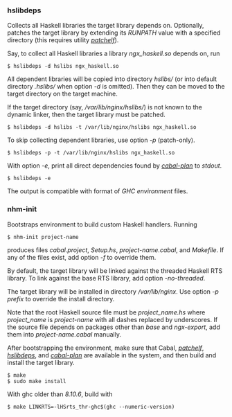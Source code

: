<a id="utility-hslibdeps"></a>

### hslibdeps

Collects all Haskell libraries the target library depends on. Optionally,
patches the target library by extending its *RUNPATH* value with a specified
directory (this requires utility [*patchelf*](https://nixos.org/patchelf.html)).

Say, to collect all Haskell libraries a library *ngx_haskell.so* depends on, run

```ShellSession
$ hslibdeps -d hslibs ngx_haskell.so
```

All dependent libraries will be copied into directory *hslibs/* (or into default
directory *.hslibs/* when option *-d* is omitted). Then they can be moved to the
target directory on the target machine.

If the target directory (say, */var/lib/nginx/hslibs/*) is not known to the
dynamic linker, then the target library must be patched.

```ShellSession
$ hslibdeps -d hslibs -t /var/lib/nginx/hslibs ngx_haskell.so
```

To skip collecting dependent libraries, use option *-p* (patch-only).

```ShellSession
$ hslibdeps -p -t /var/lib/nginx/hslibs ngx_haskell.so
```

With option *-e*, print all direct dependencies found by
[*cabal-plan*](https://hackage.haskell.org/package/cabal-plan) to *stdout*.

```ShellSession
$ hslibdeps -e
```

The output is compatible with format of *GHC environment* files.

### nhm-init

Bootstraps environment to build custom Haskell handlers. Running

```ShellSession
$ nhm-init project-name
```

produces files *cabal.project*, *Setup.hs*, *project-name.cabal*, and
*Makefile*. If any of the files exist, add option *-f* to override them.

By default, the target library will be linked against the threaded Haskell RTS
library. To link against the base RTS library, add option *-no-threaded*.

The target library will be installed in directory */var/lib/nginx*. Use option
*-p prefix* to override the install directory.

Note that the root Haskell source file must be *project_name.hs*
where *project_name* is *project-name* with all dashes replaced by underscores.
If the source file depends on packages other than *base* and *ngx-export*, add
them into *project-name.cabal* manually.

After bootstrapping the environment, make sure that Cabal,
[*patchelf*](https://github.com/NixOS/patchelf),
[*hslibdeps*](#utility-hslibdeps), and
[*cabal-plan*](https://hackage.haskell.org/package/cabal-plan) are available in
the system, and then build and install the target library.

```ShellSession
$ make
$ sudo make install
```

With ghc older than *8.10.6*, build with

```ShellSession
$ make LINKRTS=-lHSrts_thr-ghc$(ghc --numeric-version)
```

